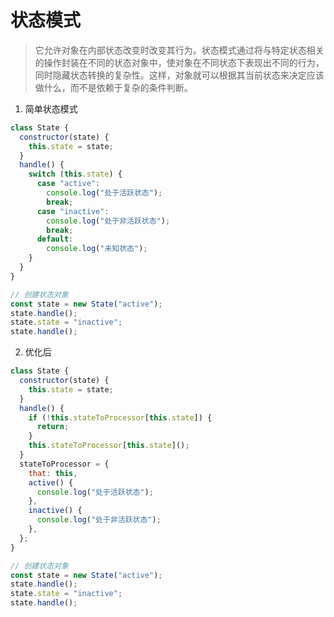 # 状态模式

> 它允许对象在内部状态改变时改变其行为。状态模式通过将与特定状态相关的操作封装在不同的状态对象中，使对象在不同状态下表现出不同的行为，同时隐藏状态转换的复杂性。这样，对象就可以根据其当前状态来决定应该做什么，而不是依赖于复杂的条件判断。

1. 简单状态模式

```javascript
class State {
  constructor(state) {
    this.state = state;
  }
  handle() {
    switch (this.state) {
      case "active":
        console.log("处于活跃状态");
        break;
      case "inactive":
        console.log("处于非活跃状态");
        break;
      default:
        console.log("未知状态");
    }
  }
}

// 创建状态对象
const state = new State("active");
state.handle();
state.state = "inactive";
state.handle();
```

2. 优化后

```javascript
class State {
  constructor(state) {
    this.state = state;
  }
  handle() {
    if (!this.stateToProcessor[this.state]) {
      return;
    }
    this.stateToProcessor[this.state]();
  }
  stateToProcessor = {
    that: this,
    active() {
      console.log("处于活跃状态");
    },
    inactive() {
      console.log("处于非活跃状态");
    },
  };
}

// 创建状态对象
const state = new State("active");
state.handle();
state.state = "inactive";
state.handle();
```
